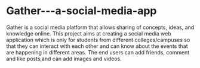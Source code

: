 # Gather---a-social-media-app

Gather is a social media platform that allows sharing of concepts, ideas, and knowledge online. 
This project aims at creating a social media web application which is only for students from different colleges/campuses 
so that they can interact with each other and can know about the events that are happening in different areas. 
The end users can add friends, comment and like posts,and  can add images and videos.
